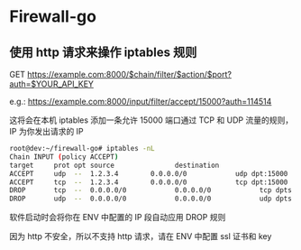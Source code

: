 # Firewall-go

## 使用 http 请求来操作 iptables 规则

GET  https://example.com:8000/$chain/filter/$action/$port?auth=$YOUR_API_KEY

e.g.: https://example.com:8000/input/filter/accept/15000?auth=114514

这将会在本机 iptables 添加一条允许 15000 端口通过 TCP 和 UDP 流量的规则，IP 为你发出请求的 IP

```bash
root@dev:~/firewall-go# iptables -nL
Chain INPUT (policy ACCEPT)
target     prot opt source               destination         
ACCEPT     udp  --  1.2.3.4        0.0.0.0/0            udp dpt:15000
ACCEPT     tcp  --  1.2.3.4        0.0.0.0/0            tcp dpt:15000
DROP       tcp  --  0.0.0.0/0            0.0.0.0/0            tcp dpts:10000:20000
DROP       udp  --  0.0.0.0/0            0.0.0.0/0            udp dpts:10000:20000
```

软件启动时会将你在 ENV 中配置的 IP 段自动应用 DROP 规则

因为 http 不安全，所以不支持 http 请求，请在 ENV 中配置 ssl 证书和 key